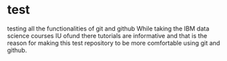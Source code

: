 # test
testing all the functionalities of git and github
While taking the IBM data science courses IU ofund there tutorials are informative and that is the reason for making this test repository to be more comfortable using git and github.
